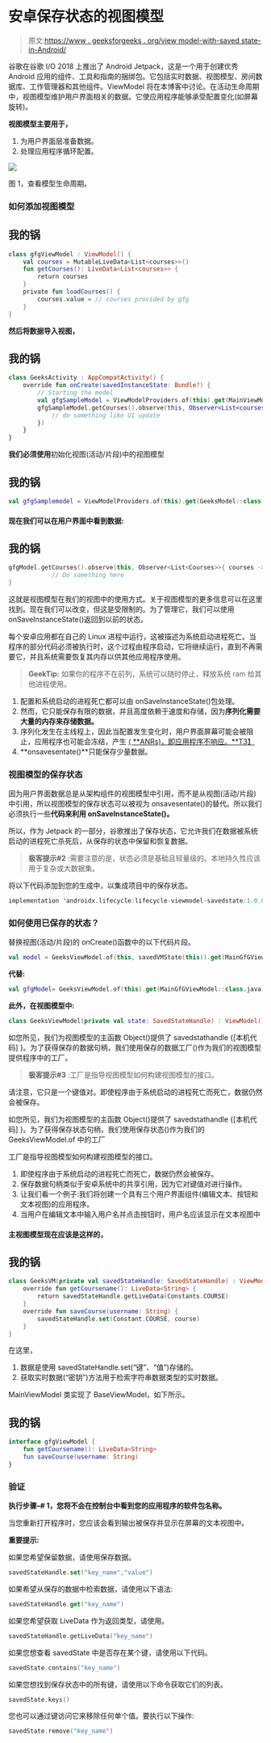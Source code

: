 # 安卓保存状态的视图模型

> 原文:[https://www . geeksforgeeks . org/view model-with-saved state-in-Android/](https://www.geeksforgeeks.org/viewmodel-with-savedstate-in-android/)

谷歌在谷歌 I/O 2018 上推出了 Android Jetpack，这是一个用于创建优秀 Android 应用的组件、工具和指南的捆绑包。它包括实时数据、视图模型、房间数据库、工作管理器和其他组件。ViewModel 将在本博客中讨论。在活动生命周期中，视图模型维护用户界面相关的数据。它使应用程序能够承受配置变化(如屏幕旋转)。

**视图模型主要用于，**

1.  为用户界面层准备数据。
2.  处理应用程序循环配置。

![](img/eb9f6522dd1453b50f8e1b1c8105b999.png)

图 1，查看模型生命周期。

### 如何添加视图模型

## 我的锅

```kt
class gfgViewModel : ViewModel() {
    val courses = MutableLiveData<List<courses>>()
    fun getCourses(): LiveData<List<courses>> {
        return courses
    }
    private fun loadCourses() {
        courses.value = // courses provided by gfg
    }
}
```

**然后将数据导入视图，**

## 我的锅

```kt
class GeeksActivity : AppCompatActivity() {
    override fun onCreate(savedInstanceState: Bundle?) {
        // Starting the model
        val gfgSampleModel = ViewModelProviders.of(this).get(MainViewModel::class.java)
        gfgSampleModel.getCourses().observe(this, Observer<List<courses>>{ courses ->
            // do something like UI update
        })
    }
}
```

**我们必须使用**初始化视图(活动/片段)中的视图模型

## 我的锅

```kt
val gfgSamplemodel = ViewModelProviders.of(this).get(GeeksModel::class.java)
```

#### 现在我们可以在用户界面中看到数据:

## 我的锅

```kt
gfgModel.getCourses().observe(this, Observer<List<Courses>>{ courses ->
            // Do something here
}
```

这就是视图模型在我们的视图中的使用方式。关于视图模型的更多信息可以在这里找到。现在我们可以改变，但这是受限制的。为了管理它，我们可以使用 onSaveInstanceState()返回到以前的状态。

每个安卓应用都在自己的 Linux 进程中运行，这被描述为系统启动进程死亡。当程序的部分代码必须被执行时，这个过程由程序启动，它将继续运行，直到不再需要它，并且系统需要恢复其内存以供其他应用程序使用。

> **GeekTip:** 如果你的程序不在前列，系统可以随时停止，释放系统 ram 给其他进程使用。

1.  配置和系统启动的进程死亡都可以由 onSaveInstanceState()包处理。
2.  然而，它只能保存有限的数据，并且高度依赖于速度和存储，因为**序列化需要大量的内存来存储数据。**
3.  序列化发生在主线程上，因此当配置发生变化时，用户界面屏幕可能会被阻止，应用程序也可能会冻结，产生 [( **ANRs)，即应用程序不响应。**T3】](https://www.geeksforgeeks.org/what-is-anr-and-how-it-can-be-prevented-in-android/)
4.  **onsavesentate()**只能保存少量数据。

### 视图模型的保存状态

因为用户界面数据总是从架构组件的视图模型中引用，而不是从视图(活动/片段)中引用，所以视图模型的保存状态可以被视为 onsavesentate()的替代。所以我们必须执行一些**代码来利用 onSaveInstanceState()。**

所以，作为 Jetpack 的一部分，谷歌推出了保存状态，它允许我们在数据被系统启动的进程死亡杀死后，从保存的状态中保留和恢复数据。

> **极客提示#2** :需要注意的是，状态必须是基础且轻量级的。本地持久性应该用于复杂或大数据集。

将以下代码添加到您的生成中，以集成项目中的保存状态。

```kt
implementation 'androidx.lifecycle:lifecycle-viewmodel-savedstate:1.0.0-alpha01'
```

### 如何使用已保存的状态？

替换视图(活动/片段)的 onCreate()函数中的以下代码片段。

```kt
val model = GeeksViewModel.of(this, savedVMState(this)).get(MainGfGViewModel::class.java)
```

**代替:**

```kt
val gfgModel= GeeksViewModel.of(this).get(MainGfGViewModel::class.java)
```

**此外，在视图模型中:**

```kt
class GeeksViewModel(private val state: SavedStateHandle) : ViewModel() { ... }
```

如您所见，我们为视图模型的主函数 Object()提供了 savedstathandle {[本机代码] }。为了获得保存的数据句柄，我们使用保存的数据工厂()作为我们的视图模型提供程序中的工厂。

> **极客提示#3** :工厂是指导视图模型如何构建视图模型的接口。

请注意，它只是一个键值对。即使程序由于系统启动的进程死亡而死亡，数据仍然会被保存。

如您所见，我们为视图模型的主函数 Object()提供了 savedstathandle {[本机代码] }。为了获得保存状态句柄，我们使用保存状态()作为我们的 GeeksViewModel.of 中的工厂

工厂是指导视图模型如何构建视图模型的接口。

1.  即使程序由于系统启动的进程死亡而死亡，数据仍然会被保存。
2.  保存数据句柄类似于安卓系统中的共享引用，因为它对键值对进行操作。
3.  让我们看一个例子:我们将创建一个具有三个用户界面组件(编辑文本、按钮和文本视图)的应用程序。
4.  当用户在编辑文本中输入用户名并点击按钮时，用户名应该显示在文本视图中

#### 主视图模型现在应该是这样的，

## 我的锅

```kt
class GeeksVM(private val savedStateHandle: SavedStateHandle) : ViewModel(), BaseViewModel {
    override fun getCoursename(): LiveData<String> {
        return savedStateHandle.getLiveData(Constants.COURSE)
    }
    override fun saveCourse(username: String) {
        savedStateHandle.set(Constant.COURSE, course)
    }
}
```

在这里，

1.  数据是使用 savedStateHandle.set(“键”、“值”)存储的。
2.  获取实时数据(“密钥”)方法用于检索字符串数据类型的实时数据。

MainViewModel 类实现了 BaseViewModel，如下所示。

## 我的锅

```kt
interface gfgViewModel {
    fun getCoursename(): LiveData<String>
    fun saveCourse(username: String)
}
```

### 验证

**执行步骤–# 1，您将不会在控制台中看到您的应用程序的软件包名称。**

当您重新打开程序时，您应该会看到输出被保存并显示在屏幕的文本视图中。

**重要提示:**

如果您希望保留数据，请使用保存数据。

```kt
savedStateHandle.set("key_name","value")
```

如果希望从保存的数据中检索数据，请使用以下语法:

```kt
savedStateHandle.get("key_name")
```

如果您希望获取 LiveData 作为返回类型，请使用。

```kt
savedStateHandle.getLiveData("key_name")
```

如果您想查看 savedState 中是否存在某个键，请使用以下代码。

```kt
savedState.contains("key_name")
```

如果您想找到保存状态中的所有键，请使用以下命令获取它们的列表。

```kt
savedState.keys()
```

您也可以通过键访问它来移除任何单个值。要执行以下操作:

```kt
savedState.remove("key_name")
```